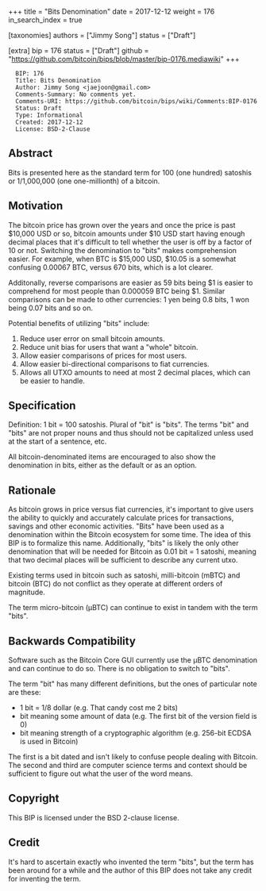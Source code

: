 +++
title = "Bits Denomination"
date = 2017-12-12
weight = 176
in_search_index = true

[taxonomies]
authors = ["Jimmy Song"]
status = ["Draft"]

[extra]
bip = 176
status = ["Draft"]
github = "https://github.com/bitcoin/bips/blob/master/bip-0176.mediawiki"
+++

``` 
  BIP: 176
  Title: Bits Denomination
  Author: Jimmy Song <jaejoon@gmail.com>
  Comments-Summary: No comments yet.
  Comments-URI: https://github.com/bitcoin/bips/wiki/Comments:BIP-0176
  Status: Draft
  Type: Informational
  Created: 2017-12-12
  License: BSD-2-Clause
```

## Abstract

Bits is presented here as the standard term for 100 (one hundred)
satoshis or 1/1,000,000 (one one-millionth) of a bitcoin.

## Motivation

The bitcoin price has grown over the years and once the price is past
$10,000 USD or so, bitcoin amounts under $10 USD start having enough
decimal places that it's difficult to tell whether the user is off by a
factor of 10 or not. Switching the denomination to "bits" makes
comprehension easier. For example, when BTC is $15,000 USD, $10.05 is a
somewhat confusing 0.00067 BTC, versus 670 bits, which is a lot clearer.

Additonally, reverse comparisons are easier as 59 bits being $1 is
easier to comprehend for most people than 0.000059 BTC being $1. Similar
comparisons can be made to other currencies: 1 yen being 0.8 bits, 1 won
being 0.07 bits and so on.

Potential benefits of utilizing "bits" include:

1.  Reduce user error on small bitcoin amounts.
2.  Reduce unit bias for users that want a "whole" bitcoin.
3.  Allow easier comparisons of prices for most users.
4.  Allow easier bi-directional comparisons to fiat currencies.
5.  Allows all UTXO amounts to need at most 2 decimal places, which can
    be easier to handle.

## Specification

Definition: 1 bit = 100 satoshis. Plural of "bit" is "bits". The terms
"bit" and "bits" are not proper nouns and thus should not be capitalized
unless used at the start of a sentence, etc.

All bitcoin-denominated items are encouraged to also show the
denomination in bits, either as the default or as an option.

## Rationale

As bitcoin grows in price versus fiat currencies, it's important to give
users the ability to quickly and accurately calculate prices for
transactions, savings and other economic activities. "Bits" have been
used as a denomination within the Bitcoin ecosystem for some time. The
idea of this BIP is to formalize this name. Additionally, "bits" is
likely the only other denomination that will be needed for Bitcoin as
0.01 bit = 1 satoshi, meaning that two decimal places will be sufficient
to describe any current utxo.

Existing terms used in bitcoin such as satoshi, milli-bitcoin (mBTC) and
bitcoin (BTC) do not conflict as they operate at different orders of
magnitude.

The term micro-bitcoin (µBTC) can continue to exist in tandem with the
term "bits".

## Backwards Compatibility

Software such as the Bitcoin Core GUI currently use the µBTC
denomination and can continue to do so. There is no obligation to switch
to "bits".

The term "bit" has many different definitions, but the ones of
particular note are these:

  - 1 bit = 1/8 dollar (e.g. That candy cost me 2 bits)
  - bit meaning some amount of data (e.g. The first bit of the version
    field is 0)
  - bit meaning strength of a cryptographic algorithm (e.g. 256-bit
    ECDSA is used in Bitcoin)

The first is a bit dated and isn't likely to confuse people dealing with
Bitcoin. The second and third are computer science terms and context
should be sufficient to figure out what the user of the word means.

## Copyright

This BIP is licensed under the BSD 2-clause license.

## Credit

It's hard to ascertain exactly who invented the term "bits", but the
term has been around for a while and the author of this BIP does not
take any credit for inventing the term.
